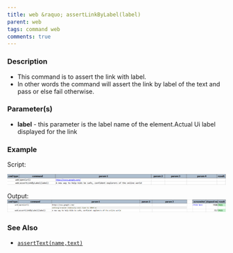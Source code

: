 ```yaml
---
title: web &raquo; assertLinkByLabel(label)
parent: web
tags: command web
comments: true
---
```


### Description

- This command is to assert the link with label.
- In other words the command will assert the link by label of the text and pass or else fail otherwise.

### Parameter(s)

- **label** - this parameter is the label name of the element.Actual Ui label displayed for the link

### Example

 Script:

![](image/assertLinkByLabel_01.png)

Output:<br/>
![](image/assertLinkByLabel_02.png)

### See Also

- [`assertText(name,text)`](assertText(locator,text).html)